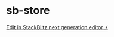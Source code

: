 # sb-store

[Edit in StackBlitz next generation editor ⚡️](https://stackblitz.com/~/github.com/jikkuatwork/sb-store)